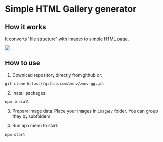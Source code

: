 # Simple HTML Gallery generator

## How it works

It converts "file structure" with images to simple HTML page.

<img src="https://i.imgur.com/ypa67lU.gif" />



## How to use

1. Download repository directly from github or:
```
git clone https://github.com/zmnv/zmnv-gg.git
```

2. Install packages:
```
npm install
```

3. Prepare image data. Place your images in `images/` folder. You can group they by subfolders.

4. Run app menu to start:

```
npm start
```
